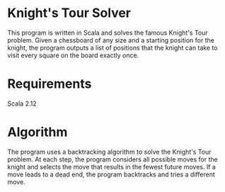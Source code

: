 # Knight's Tour Solver
This program is written in Scala and solves the famous Knight's Tour problem. Given a chessboard of any size and a starting position for the knight, the program outputs a list of positions that the knight can take to visit every square on the board exactly once.

# Requirements
Scala 2.12


# Algorithm
The program uses a backtracking algorithm to solve the Knight's Tour problem. At each step, the program considers all possible moves for the knight and selects the move that results in the fewest future moves. If a move leads to a dead end, the program backtracks and tries a different move.
